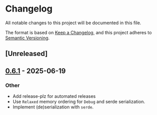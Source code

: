 # Changelog

All notable changes to this project will be documented in this file.

The format is based on [Keep a Changelog](https://keepachangelog.com/en/1.0.0/),
and this project adheres to [Semantic Versioning](https://semver.org/spec/v2.0.0.html).

## [Unreleased]

## [0.6.1](https://github.com/Amanieu/atomic-rs/compare/v0.6.0...v0.6.1) - 2025-06-19

### Other

- Add release-plz for automated releases
- Use `Relaxed` memory ordering for `Debug` and serde serialization.
- Implement (de)serialization with `serde`.
